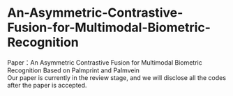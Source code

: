 # An-Asymmetric-Contrastive-Fusion-for-Multimodal-Biometric-Recognition  

Paper：An Asymmetric Contrastive Fusion for Multimodal Biometric Recognition Based on Palmprint and Palmvein  
Our paper is currently in the review stage, and we will disclose all the codes after the paper is accepted.
